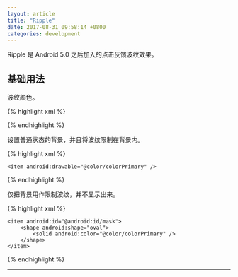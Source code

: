 ```yaml
---
layout: article
title: "Ripple"
date: 2017-08-31 09:58:14 +0800
categories: development
---
```


Ripple 是 Android 5.0 之后加入的点击反馈波纹效果。

## 基础用法

波纹颜色。

{% highlight xml %}
<?xml version="1.0" encoding="utf-8"?>
<ripple
    xmlns:android="http://schemas.android.com/apk/res/android"
    android:color="@android:color/white">
</ripple>
{% endhighlight %}

设置普通状态的背景，并且将波纹限制在背景内。

{% highlight xml %}
<?xml version="1.0" encoding="utf-8"?>
<ripple
    xmlns:android="http://schemas.android.com/apk/res/android"
    android:color="@android:color/white">

    <item android:drawable="@color/colorPrimary" />

</ripple>
{% endhighlight %}

仅把背景用作限制波纹，并不显示出来。

{% highlight xml %}
<?xml version="1.0" encoding="utf-8"?>
<ripple
    xmlns:android="http://schemas.android.com/apk/res/android"
    android:color="@android:color/white">

    <item android:id="@android:id/mask">
        <shape android:shape="oval">
            <solid android:color="@color/colorPrimary" />
        </shape>
    </item>

</ripple>
{% endhighlight %}

---
